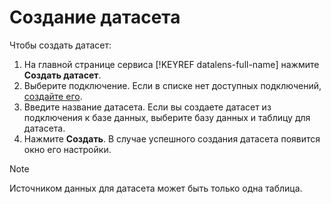 # Создание датасета

Чтобы создать датасет:
1. На главной странице сервиса [!KEYREF datalens-full-name] нажмите **Создать датасет**.
1. Выберите подключение. Если в списке нет доступных подключений, [создайте его](../../concepts/connection.md).
1. Введите название датасета. Если вы создаете датасет из подключения к базе данных, выберите базу данных и таблицу для датасета.
1. Нажмите **Создать**. В случае успешного создания датасета появится окно его настройки.

> [!NOTE]
>
> Источником данных для датасета может быть только одна таблица.